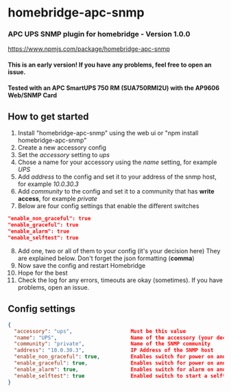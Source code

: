 # homebridge-apc-snmp
### APC UPS SNMP plugin for homebridge - Version 1.0.0
https://www.npmjs.com/package/homebridge-apc-snmp
#### **This is an early version! If you have any problems, feel free to open an issue.**
#### Tested with an APC SmartUPS 750 RM (SUA750RMI2U) with the AP9606 Web/SNMP Card


## How to get started
1. Install "homebridge-apc-snmp" using the web ui or "npm install homebridge-apc-snmp"
2. Create a new accessory config
3. Set the *accessory* setting to *ups*
4. Chose a name for your accessory using the *name* setting, for example *UPS*
5. Add *address* to the config and set it to your address of the snmp host, for example *10.0.30.3*
6. Add *community* to the config and set it to a community that has **write access**, for example *private*
7. Below are four config settings that enable the different switches
```json
"enable_non_graceful": true
"enable_graceful": true
"enable_alarm": true
"enable_selftest": true
```
8. Add one, two or all of them to your config (it's your decision here) They are explained below. Don't forget the json formatting (**comma**)
9. Now save the config and restart Homebridge
10. Hope for the best
11. Check the log for any errors, timeouts are okay (sometimes). If you have problems, open an issue.

## Config settings
```json
{
  "accessory": "ups",                   Must be this value
  "name": "UPS",                        Name of the accessory (your decision)
  "community": "private",               Name of the SNMP community
  "address": "10.0.30.3",               IP Address of the SNMP host
  "enable_non_graceful": true,          Enables switch for power on and off
  "enable_graceful": true,              Enables switch for power on and gracefully off
  "enable_alarm": true,                 Enables switch for alarm on and off
  "enable_selftest": true               Enabled switch to start a selftest
}
```